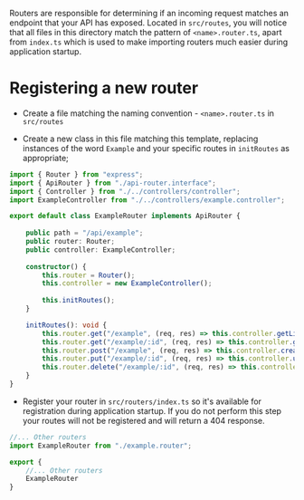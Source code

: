 Routers are responsible for determining if an incoming request matches an endpoint that your API has exposed.
Located in `src/routes`, you will notice that all files in this directory match the pattern of `<name>.router.ts`, apart from `index.ts`
which is used to make importing routers much easier during application startup.

# Registering a new router

- Create a file matching the naming convention - `<name>.router.ts` in `src/routes`

- Create a new class in this file matching this template, replacing instances of the word `Example`
  and your specific routes in `initRoutes` as appropriate;
  
```typescript
import { Router } from "express";
import { ApiRouter } from "./api-router.interface";
import { Controller } from "./../controllers/controller";
import ExampleController from "./../controllers/example.controller";

export default class ExampleRouter implements ApiRouter {
    
    public path = "/api/example";
    public router: Router;
    public controller: ExampleController;
    
    constructor() {
        this.router = Router();
        this.controller = new ExampleController();
        
        this.initRoutes();
    } 

    initRoutes(): void {
        this.router.get("/example", (req, res) => this.controller.getList(req, res));
        this.router.get("/example/:id", (req, res) => this.controller.get(req, res));
        this.router.post("/example", (req, res) => this.controller.create(req, res));
        this.router.put("/example/:id", (req, res) => this.controller.update(req, res));
        this.router.delete("/example/:id", (req, res) => this.controller.delete(req, res));
    }
}
```

- Register your router in `src/routers/index.ts` so it's available for registration during application startup.
If you do not perform this step your routes will not be registered and will return a 404 response.

```typescript
//... Other routers
import ExampleRouter from "./example.router";

export {
    //... Other routers
    ExampleRouter
}
```
